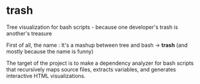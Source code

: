 # trash
Tree visualization for bash scripts - because one developer's trash is another's treasure

First of all, the name : It's a mashup between tree and bash -> **trash** (and mostly because the name is funny)

The target of the project is to make a dependency analyzer for bash scripts that recursively maps source files, extracts variables, and generates interactive HTML visualizations.
